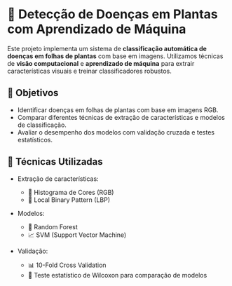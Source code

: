 # 🌿 Detecção de Doenças em Plantas com Aprendizado de Máquina

Este projeto implementa um sistema de **classificação automática de doenças em folhas de plantas** com base em imagens. Utilizamos técnicas de **visão computacional** e **aprendizado de máquina** para extrair características visuais e treinar classificadores robustos.

## 📌 Objetivos

- Identificar doenças em folhas de plantas com base em imagens RGB.
- Comparar diferentes técnicas de extração de características e modelos de classificação.
- Avaliar o desempenho dos modelos com validação cruzada e testes estatísticos.

## 🧠 Técnicas Utilizadas

- Extração de características:
  - 🎨 Histograma de Cores (RGB)
  - 🧵 Local Binary Pattern (LBP)

- Modelos:
  - 🌳 Random Forest
  - 📈 SVM (Support Vector Machine)

- Validação:
  - 📊 10-Fold Cross Validation
  - 🧪 Teste estatístico de Wilcoxon para comparação de modelos
